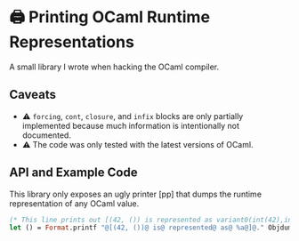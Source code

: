 # 🖨️ Printing OCaml Runtime Representations

A small library I wrote when hacking the OCaml compiler.

## Caveats

- ⚠️ `forcing`, `cont`, `closure`, and `infix` blocks are only partially implemented because much information is intentionally not documented.
- ⚠️ The code was only tested with the latest versions of OCaml.

## API and Example Code

This library only exposes an ugly printer [pp] that dumps the runtime representation of any OCaml value.

```ocaml
(* This line prints out [(42, ()) is represented as variant0(int(42),int(0))] *)
let () = Format.printf "@[(42, ())@ is@ represented@ as@ %a@]@." Objdump.pp (42, ())
```
